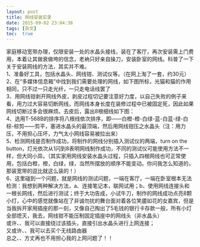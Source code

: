 ```yaml
---
layout: post
title: 网线安装实录
date: 2015-09-02 23:04:38
tags: [杂文]
toc:  true
---
```


家庭移动宽带办理，仅限安装一处的水晶头接线，装在了客厅，再次安装需上门费用，本着让其做衰做垮的信念，老衲只好亲自操刀，安装卧室的网线。科普了一下关于安装网线的方法，其实并不难。  
1、准备好工具，包括水晶头、网线钳、测试仪等。（在网上淘了一套，约30元）  
2、在“多媒体信息箱”中找到我们需要处理的网线，如下图所标，光猫和猫的作用相同，只不过一只走光纤，一只走电话线罢了  
3、用网线钳剥开网线外皮，剥皮过程切记要注意好力度，以自己失败的例子来看，用力过大容易切断网线，而网线本身长度在装修过程中已被固定死，因此如果网线切断过多会很麻烦。去皮后，露出8根细线如下图：  
4、选用T-568B的排序将八根线依次排序，即——白橙-橙-白绿-蓝-白蓝-绿-白棕-棕剪——剪平，塞进水晶头的最顶端，然后用网线钳压之水晶头（注：用力压，不用担心压坏，力气太小网线容易被拉出来）  
5、检测网线是否制作成功，将制作的网线分别插入测试仪的两端，turn on the button，灯光依次从1闪到8表明网线制作成功，不同的测试仪可能使用方法不一样，但大同小异。（其实家用网线安装水晶头过程，只插入四根网线也可正常使用，包括白橙，橙，白绿，绿，当然所摆放的顺序不能变动。你问我怎么知道的，那装宽带的逗比就这么装的！）  
6、这里碰到一个问题，就是网线的测试问题，一端在客厅，一端在卧室根本无法检测：我想到两种解决方法，a、连接笔记本，联网试用；b、使用网线连接头和一根长网线，然后进行测试；终于大功告成，小试牛刀，制作的网线成功点亮8颗小灯，心中的感觉就像站在了非诚勿扰的舞台面对着各位笑靥如花的女嘉宾，但是当我拆开家用插座的那一刻，又像自己掏出了5毛钱的银行卡存款一般，所有小灯全部熄灭，我去，网线钳不能压制固定插座中的网线头（非水晶头）  
或许、、我可以直接绕过该插头，直接引出水晶头进行上网连接；  
又或许、、我可以去买个无线路由器  
总之、、方丈再也不用担心我的上网问题了！！  
